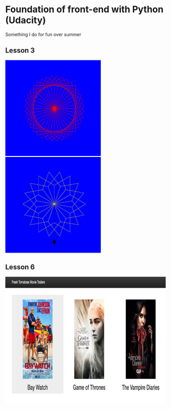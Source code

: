 # Foundation of front-end with Python (Udacity)

Something I do for fun over summer 

## Lesson 3

<img src="https://github.com/90lantran/foundation_with_python/blob/master/circle_art.png" width="300" height="300" />
<img src="https://github.com/90lantran/foundation_with_python/blob/master/flower.png" width="300" height="300" />

## Lesson 6

<img src="https://github.com/90lantran/foundation_with_python/blob/master/movies.png" width="750" height="400" />

